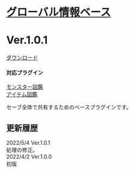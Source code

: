 # [グローバル情報ベース](https://raw.githubusercontent.com/nuun888/MZ/master/NUUN_GlobalCore.js)
# Ver.1.0.1
[ダウンロード](https://raw.githubusercontent.com/nuun888/MZ/master/NUUN_GlobalCore.js)  
#### 対応プラグイン
[モンスター図鑑](https://github.com/nuun888/MZ/blob/master/README/EnemyBook.md)  
[アイテム図鑑](https://github.com/nuun888/MZ/blob/master/README/ItemBook.md)  

セーブ全体で共有するためのベースプラグインです。  

## 更新履歴
2022/5/4 Ver.1.0.1  
処理の修正。  
2022/4/2 Ver.1.0.0  
初版 
